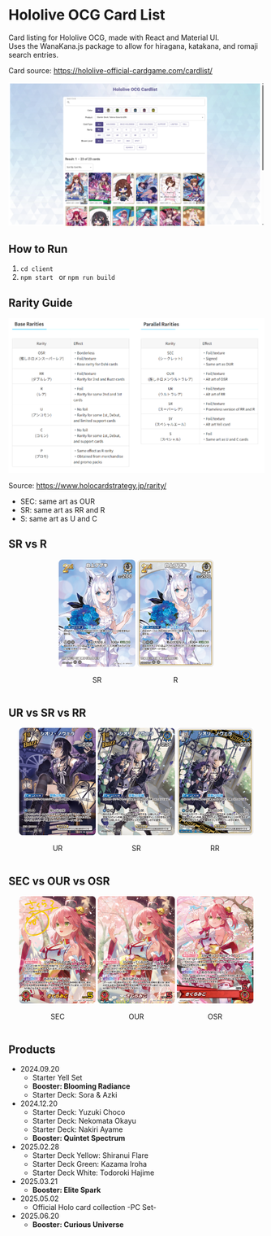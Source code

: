 # Hololive OCG Card List

Card listing for Hololive OCG, made with React and Material UI.  
Uses the WanaKana.js package to allow for hiragana, katakana, and romaji search entries.

Card source: https://hololive-official-cardgame.com/cardlist/

![](img/screenshot.png)

## How to Run

1. `cd client`
2. `npm start ` or `npm run build`

## Rarity Guide

![](img/rarity-chart.png)

Source: https://www.holocardstrategy.jp/rarity/

- SEC: same art as OUR
- SR: same art as RR and R
- S: same art as U and C

## SR vs R
<div style="text-align: center">
    <div style="display: inline-block; width: 30%">
        <img src="img/hBP04-014_SR.png">
        <p>SR</p>
    </div>
    <div style="display: inline-block; width: 30%">
        <img src="img/hBP04-014_R.png">
        <p>R</p>
    </div>
</div>

## UR vs SR vs RR
<div style="text-align: center">
    <div style="display: inline-block; width: 30%">
        <img src="img/hBP04-053_UR.png">
        <p>UR</p>
    </div>
    <div style="display: inline-block; width: 30%">
        <img src="img/hBP04-053_SR.png">
        <p>SR</p>
    </div>
    <div style="display: inline-block; width: 30%">
        <img src="img/hBP04-053_RR.png">
        <p>RR</p>
    </div>
</div>

## SEC vs OUR vs OSR
<div style="text-align: center">
    <div style="display: inline-block; width: 30%">
        <img src="img/hBP03-003_SEC.png">
        <p>SEC</p>
    </div>
    <div style="display: inline-block; width: 30%">
        <img src="img/hBP03-003_OUR.png">
        <p>OUR</p>
    </div>
    <div style="display: inline-block; width: 30%">
        <img src="img/hBP03-003_OSR.png">
        <p>OSR</p>
    </div>
</div>

## Products
- 2024.09.20
    - Starter Yell Set
    - **Booster: Blooming Radiance**
    - Starter Deck: Sora & Azki
- 2024.12.20
    - Starter Deck: Yuzuki Choco
    - Starter Deck: Nekomata Okayu
    - Starter Deck: Nakiri Ayame
    - **Booster: Quintet Spectrum**
- 2025.02.28
    - Starter Deck Yellow: Shiranui Flare
    - Starter Deck Green: Kazama Iroha
    - Starter Deck White: Todoroki Hajime
- 2025.03.21
    - **Booster: Elite Spark**
- 2025.05.02
    - Official Holo card collection -PC Set-
- 2025.06.20
    - **Booster: Curious Universe**